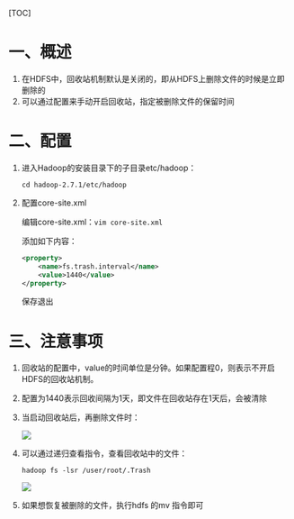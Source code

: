 [TOC]



# 一、概述

1. 在HDFS中，回收站机制默认是关闭的，即从HDFS上删除文件的时候是立即删除的
2. 可以通过配置来手动开启回收站，指定被删除文件的保留时间

 

# 二、配置

1. 进入Hadoop的安装目录下的子目录etc/hadoop：

   `cd hadoop-2.7.1/etc/hadoop`

2. 配置core-site.xml

   编辑core-site.xml：`vim core-site.xml`

   添加如下内容：

   ```xml
   <property>
       <name>fs.trash.interval</name>
       <value>1440</value>
   </property>
   ```

   保存退出



 

# 三、注意事项

1. 回收站的配置中，value的时间单位是分钟。如果配置程0，则表示不开启HDFS的回收站机制。

2. 配置为1440表示回收间隔为1天，即文件在回收站存在1天后，会被清除

3. 当启动回收站后，再删除文件时：

   ![](https://note.youdao.com/yws/api/personal/file/109A64776AA043D28E0A0A70B44B1790?method=download&shareKey=19ace0871c18629e27c8c89ec11c9570)

4. 可以通过递归查看指令，查看回收站中的文件：

   `hadoop fs -lsr /user/root/.Trash`

   ![](https://note.youdao.com/yws/api/personal/file/445CB040F9FE443A8073160C4785C225?method=download&shareKey=5a5a72499ede4f7932e219041656d3cc)

5. 如果想恢复被删除的文件，执行hdfs 的mv 指令即可


